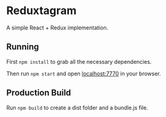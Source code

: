 # Reduxtagram

A simple React + Redux implementation.

## Running

First `npm install` to grab all the necessary dependencies. 

Then run `npm start` and open <localhost:7770> in your browser.

## Production Build

Run `npm build` to create a dist folder and a bundle.js file.
